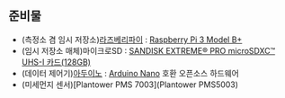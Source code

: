## 준비물
- (측정소 겸 임시 저장소)[라즈베리파이](https://www.raspberrypi.org/) : [Raspberry Pi 3 Model B+](https://www.raspberrypi.org/products/raspberry-pi-3-model-b-plus/)  
- (임시 저장소 매체)마이크로SD : [SANDISK EXTREME® PRO microSDXC™ UHS-I 카드(128GB)](https://www.sandisk.co.kr/home/memory-cards/microsd-cards/extremepro-microsd-a2)  
- (데이터 제어기)[아두이노](https://www.arduino.cc/) : [Arduino Nano](https://store.arduino.cc/usa/arduino-nano) 호환 오픈소스 하드웨어  
- (미세먼지 센서)[Plantower PMS 7003](Plantower PMS5003)  
